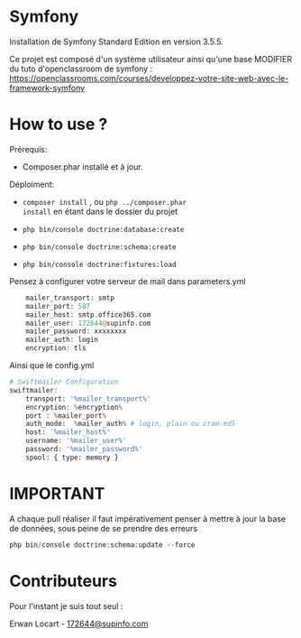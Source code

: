 Symfony
========================

Installation de Symfony Standard Edition en version 3.5.5.

Ce projet est composé d'un système utilisateur ainsi qu'une base MODIFIER du tuto d'openclassroom de symfony : <https://openclassrooms.com/courses/developpez-votre-site-web-avec-le-framework-symfony>


How to use ?
========================

Prérequis:

* Composer.phar installé et à jour.



Déploiment:

* <code>composer install</code> , ou <code>php ../composer.phar install</code> en étant dans le dossier du projet

* <code>php bin/console doctrine:database:create</code>

* <code>php bin/console doctrine:schema:create</code>

* <code>php bin/console doctrine:fixtures:load</code>

Pensez à configurer votre serveur de mail dans parameters.yml

```php
    mailer_transport: smtp
    mailer_port: 587
    mailer_host: smtp.office365.com
    mailer_user: 172644@supinfo.com
    mailer_password: xxxxxxxx
    mailer_auth: login
    encryption: tls
```

Ainsi que le config.yml

```php
# Swiftmailer Configuration
swiftmailer:
    transport: '%mailer_transport%'
    encryption: %encryption%
    port : %mailer_port%
    auth_mode:  %mailer_auth% # login, plain ou cram-md5
    host: '%mailer_host%'
    username: '%mailer_user%'
    password: '%mailer_password%'
    spool: { type: memory }
```

IMPORTANT
==============

A chaque pull réaliser il faut impérativement penser à mettre à jour la base de données, sous peine de se prendre des erreurs

```php
php bin/console doctrine:schema:update --force
```

Contributeurs
==============

Pour l'instant je suis tout seul :

Erwan Locart - 172644@supinfo.com
